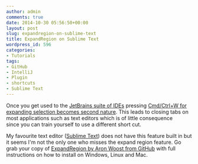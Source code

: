 ```yaml
---
author: admin
comments: true
date: 2014-10-30 05:56:50+00:00
layout: post
slug: expandregion-on-sublime-text
title: ExpandRegion on Sublime Text
wordpress_id: 596
categories:
- Tutorials
tags:
- GitHub
- IntelliJ
- Plugin
- shortcuts
- Sublime Text
---
```


Once you get used to the [JetBrains suite of IDEs](https://www.jetbrains.com/) pressing [Cmd/Ctrl+W for expanding selection becomes second nature](http://paulhammant.com/2014/02/07/jetbrains-ides-their-best-feature-is-control-w/). This leads to closing tabs on most applications such as text editors which is of little consequence since you can train yourself to use a different short cut.

My favourite text editor ([Sublime Text](http://www.sublimetext.com/3)) does not have this feature built in but it seems I'm not the only one who misses the expand region feature. Go grab your copy of [ExpandRegion by Aron Woost from GitHub](https://github.com/aronwoost/sublime-expand-region) with full instructions on how to install on Windows, Linux and Mac.
